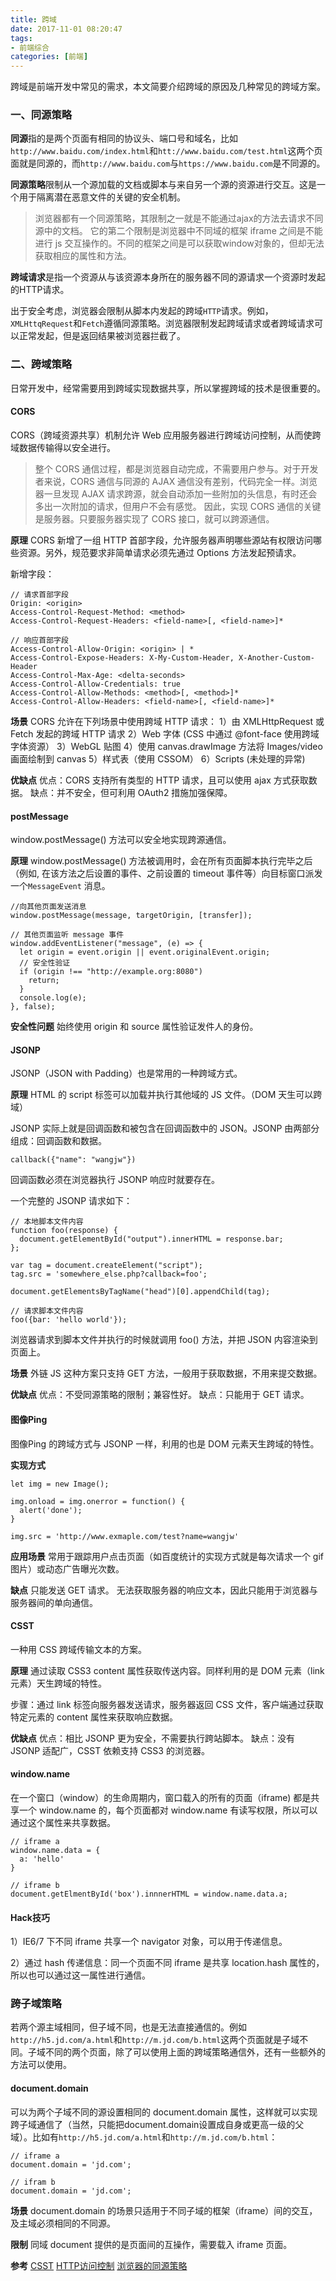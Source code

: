 ```yaml
---
title: 跨域
date: 2017-11-01 08:20:47
tags:
- 前端综合
categories: [前端]
---
```

跨域是前端开发中常见的需求，本文简要介绍跨域的原因及几种常见的跨域方案。
<!-- more -->
### 一、同源策略
**同源**指的是两个页面有相同的协议头、端口号和域名，比如`http://www.baidu.com/index.html`和`htt://www.baidu.com/test.html`这两个页面就是同源的，而`http://www.baidu.com`与`https://www.baidu.com`是不同源的。

**同源策略**限制从一个源加载的文档或脚本与来自另一个源的资源进行交互。这是一个用于隔离潜在恶意文件的关键的安全机制。

> 浏览器都有一个同源策略，其限制之一就是不能通过ajax的方法去请求不同源中的文档。 它的第二个限制是浏览器中不同域的框架 iframe 之间是不能进行 js 交互操作的。不同的框架之间是可以获取window对象的，但却无法获取相应的属性和方法。

**跨域请求**是指一个资源从与该资源本身所在的服务器不同的源请求一个资源时发起的HTTP请求。

出于安全考虑，浏览器会限制从脚本内发起的跨域`HTTP`请求。例如，`XMLHttqRequest`和`Fetch`遵循同源策略。浏览器限制发起跨域请求或者跨域请求可以正常发起，但是返回结果被浏览器拦截了。

### 二、跨域策略
日常开发中，经常需要用到跨域实现数据共享，所以掌握跨域的技术是很重要的。

#### CORS
CORS（跨域资源共享）机制允许 Web 应用服务器进行跨域访问控制，从而使跨域数据传输得以安全进行。

> 整个 CORS 通信过程，都是浏览器自动完成，不需要用户参与。对于开发者来说，CORS 通信与同源的 AJAX 通信没有差别，代码完全一样。浏览器一旦发现 AJAX 请求跨源，就会自动添加一些附加的头信息，有时还会多出一次附加的请求，但用户不会有感觉。
因此，实现 CORS 通信的关键是服务器。只要服务器实现了 CORS 接口，就可以跨源通信。

**原理**
CORS 新增了一组 HTTP 首部字段，允许服务器声明哪些源站有权限访问哪些资源。另外，规范要求非简单请求必须先通过 Options 方法发起预请求。

新增字段：
```
// 请求首部字段
Origin: <origin>
Access-Control-Request-Method: <method>
Access-Control-Request-Headers: <field-name>[, <field-name>]*

// 响应首部字段
Access-Control-Allow-Origin: <origin> | *
Access-Control-Expose-Headers: X-My-Custom-Header, X-Another-Custom-Header
Access-Control-Max-Age: <delta-seconds>
Access-Control-Allow-Credentials: true
Access-Control-Allow-Methods: <method>[, <method>]*
Access-Control-Allow-Headers: <field-name>[, <field-name>]*
```
**场景**
CORS 允许在下列场景中使用跨域 HTTP 请求：
1）由 XMLHttpRequest 或 Fetch 发起的跨域 HTTP 请求
2）Web 字体 (CSS 中通过 @font-face 使用跨域字体资源）
3）WebGL 贴图
4）使用 canvas.drawImage 方法将 Images/video 画面绘制到 canvas
5）样式表（使用 CSSOM）
6）Scripts (未处理的异常)

**优缺点**
优点：CORS 支持所有类型的 HTTP 请求，且可以使用 ajax 方式获取数据。
缺点：并不安全，但可利用 OAuth2 措施加强保障。

#### **postMessage**
window.postMessage() 方法可以安全地实现跨源通信。

**原理**
window.postMessage() 方法被调用时，会在所有页面脚本执行完毕之后（例如, 在该方法之后设置的事件、之前设置的 timeout 事件等）向目标窗口派发一个`MessageEvent` 消息。
```
//向其他页面发送消息
window.postMessage(message, targetOrigin, [transfer]);

// 其他页面监听 message 事件
window.addEventListener("message", (e) => {
  let origin = event.origin || event.originalEvent.origin;
  // 安全性验证
  if (origin !== "http://example.org:8080")
    return;
  }
  console.log(e);
}, false);
```
**安全性问题**
始终使用 origin 和 source 属性验证发件人的身份。

#### **JSONP**
JSONP（JSON with Padding）也是常用的一种跨域方式。

**原理**
HTML 的 script 标签可以加载并执行其他域的 JS 文件。（DOM 天生可以跨域）

JSONP 实际上就是回调函数和被包含在回调函数中的 JSON。JSONP 由两部分组成：回调函数和数据。
```
callback({"name": "wangjw"})
```
回调函数必须在浏览器执行 JSONP 响应时就要存在。

一个完整的 JSONP 请求如下：
```
// 本地脚本文件内容
function foo(response) {
  document.getElementById("output").innerHTML = response.bar;
};

var tag = document.createElement("script");
tag.src = 'somewhere_else.php?callback=foo';

document.getElementsByTagName("head")[0].appendChild(tag);

// 请求脚本文件内容
foo({bar: 'hello world'});
```
浏览器请求到脚本文件并执行的时候就调用 foo() 方法，并把 JSON 内容渲染到页面上。

**场景**
外链 JS 这种方案只支持 GET 方法，一般用于获取数据，不用来提交数据。

**优缺点**
优点：不受同源策略的限制；兼容性好。
缺点：只能用于 GET 请求。

#### **图像Ping**
图像Ping 的跨域方式与 JSONP 一样，利用的也是 DOM 元素天生跨域的特性。

**实现方式**
```
let img = new Image();

img.onload = img.onerror = function() {
  alert('done');
}

img.src = 'http://www.exmaple.com/test?name=wangjw'
```

**应用场景**
常用于跟踪用户点击页面（如百度统计的实现方式就是每次请求一个 gif 图片）或动态广告曝光次数。

**缺点**
只能发送 GET 请求。
无法获取服务器的响应文本，因此只能用于浏览器与服务器间的单向通信。

#### **CSST**
一种用 CSS 跨域传输文本的方案。

**原理**
通过读取 CSS3 content 属性获取传送内容。同样利用的是 DOM 元素（link 元素）天生跨域的特性。

步骤：通过 link 标签向服务器发送请求，服务器返回 CSS 文件，客户端通过获取特定元素的 content 属性来获取响应数据。

**优缺点**
优点：相比 JSONP 更为安全，不需要执行跨站脚本。
缺点：没有 JSONP 适配广，CSST 依赖支持 CSS3 的浏览器。

#### **window.name**
在一个窗口（window）的生命周期内，窗口载入的所有的页面（iframe) 都是共享一个 window.name 的，每个页面都对 window.name 有读写权限，所以可以通过这个属性来共享数据。
```
// iframe a
window.name.data = {
  a: 'hello'
}

// iframe b
document.getElmentById('box').innnerHTML = window.name.data.a;
```
#### **Hack技巧**
1）IE6/7 下不同 iframe 共享一个 navigator 对象，可以用于传递信息。

2）通过 hash 传递信息：同一个页面不同 iframe 是共享 location.hash 属性的，所以也可以通过这一属性进行通信。

### **跨子域策略**
若两个源主域相同，但子域不同，也是无法直接通信的。例如`http://h5.jd.com/a.html`和`http://m.jd.com/b.html`这两个页面就是子域不同。子域不同的两个页面，除了可以使用上面的跨域策略通信外，还有一些额外的方法可以使用。

#### **document.domain**
可以为两个子域不同的源设置相同的 document.domain 属性，这样就可以实现跨子域通信了（当然，只能把document.domain设置成自身或更高一级的父域）。比如有`http://h5.jd.com/a.html`和`http://m.jd.com/b.html`：
```
// iframe a
document.domain = 'jd.com';

// ifram b
document.domain = 'jd.com';
```

**场景**
document.domain 的场景只适用于不同子域的框架（iframe）间的交互，及主域必须相同的不同源。

**限制**
同域 document 提供的是页面间的互操作，需要载入 iframe 页面。

**参考**
[CSST][1]
[HTTP访问控制][2]
[浏览器的同源策略][3]


  [1]: https://github.com/zswang/csst
  [2]: https://developer.mozilla.org/zh-CN/docs/Web/HTTP/Access_control_CORS
  [3]: https://developer.mozilla.org/zh-CN/docs/Web/Security/Same-origin_policy